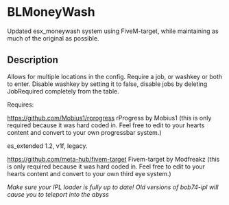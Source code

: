 # BLMoneyWash
Updated esx_moneywash system using FiveM-target, while maintaining as much of the original as possible.


## Description

Allows for multiple locations in the config. Require a job, or washkey or both to enter. Disable washkey by setting it to false, disable jobs by deleting JobRequired completely from the table.

Requires:

https://github.com/Mobius1/rprogress rProgress by Mobius1 (this is only required because it was hard coded in. Feel free to edit to your hearts content and convert to your own progressbar system.)

es_extended 1.2, v1f, legacy.

https://github.com/meta-hub/fivem-target Fivem-target by Modfreakz (this is only required because it was hard coded in. Feel free to edit to your hearts content and convert to your own third eye system.)

*Make sure your IPL loader is fully up to date! Old versions of bob74-ipl will cause you to teleport into the abyss*
